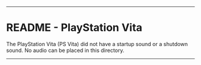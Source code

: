 
***

# README - PlayStation Vita

The PlayStation Vita (PS Vita) did not have a startup sound or a shutdown sound. No audio can be placed in this directory.

***
